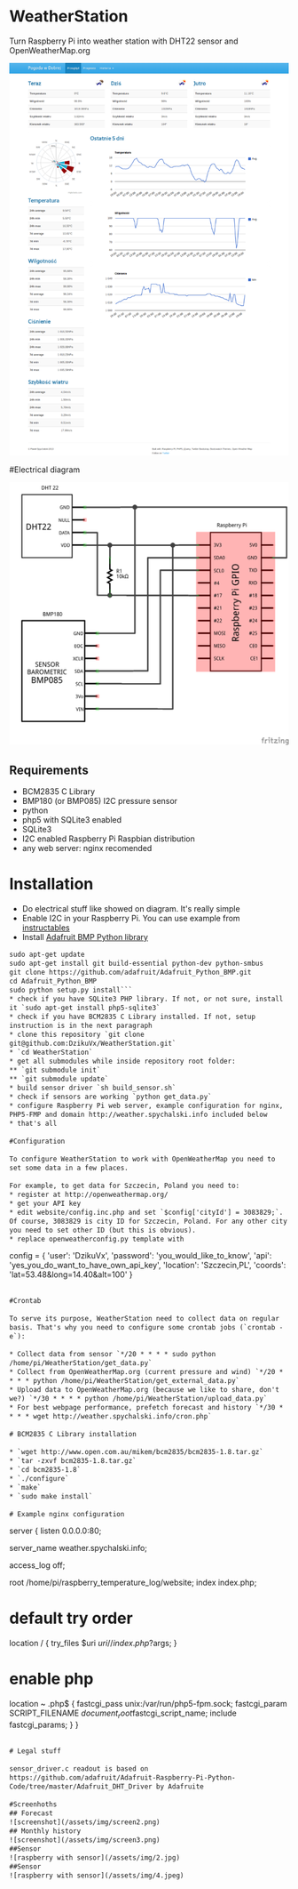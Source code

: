 # WeatherStation

Turn Raspberry Pi into weather station with DHT22 sensor and OpenWeatherMap.org

![screenshot](/assets/img/screen1.png)

#Electrical diagram

![diagram](/assets/img/WeatherStation_schem.png)

## Requirements

* BCM2835 C Library
* BMP180 (or BMP085) I2C pressure sensor
* python
* php5 with SQLite3 enabled
* SQLite3
* I2C enabled Raspberry Pi Raspbian distribution
* any web server: nginx recomended

# Installation

* Do electrical stuff like showed on diagram. It's really simple
* Enable I2C in your Raspberry Pi. You can use example from [instructables](http://www.instructables.com/id/Raspberry-Pi-I2C-Python/)
* Install [Adafruit BMP Python library](https://learn.adafruit.com/using-the-bmp085-with-raspberry-pi/using-the-adafruit-bmp-python-library)
```
sudo apt-get update
sudo apt-get install git build-essential python-dev python-smbus
git clone https://github.com/adafruit/Adafruit_Python_BMP.git
cd Adafruit_Python_BMP
sudo python setup.py install```
* check if you have SQLite3 PHP library. If not, or not sure, install it `sudo apt-get install php5-sqlite3`
* check if you have BCM2835 C Library installed. If not, setup instruction is in the next paragraph 
* clone this repository `git clone git@github.com:DzikuVx/WeatherStation.git`
* `cd WeatherStation`
* get all submodules while inside repository root folder:
** `git submodule init`
** `git submodule update`
* build sensor driver `sh build_sensor.sh`
* check if sensors are working `python get_data.py`
* configure Raspberry Pi web server, example configuration for nginx, PHP5-FMP and domain http://weather.spychalski.info included below
* that's all

#Configuration

To configure WeatherStation to work with OpenWeatherMap you need to set some data in a few places.

For example, to get data for Szczecin, Poland you need to:
* register at http://openweathermap.org/
* get your API key
* edit website/config.inc.php and set `$config['cityId'] = 3083829;`. Of course, 3083829 is city ID for Szczecin, Poland. For any other city you need to set other ID (but this is obvious). 
* replace openweatherconfig.py template with
```
config = {
    'user': 'DzikuVx',
    'password': 'you_would_like_to_know',
    'api': 'yes_you_do_want_to_have_own_api_key',
    'location': 'Szczecin,PL',
    'coords': 'lat=53.48&long=14.40&alt=100'
}
```

#Crontab

To serve its purpose, WeatherStation need to collect data on regular basis. That's why you need to configure some crontab jobs (`crontab -e`):

* Collect data from sensor `*/20 * * * * sudo python /home/pi/WeatherStation/get_data.py`
* Collect from OpenWeatherMap.org (current pressure and wind) `*/20 * * * * python /home/pi/WeatherStation/get_external_data.py`
* Upload data to OpenWeatherMap.org (because we like to share, don't we?) `*/30 * * * * python /home/pi/WeatherStation/upload_data.py`
* For best webpage performance, prefetch forecast and history `*/30 * * * * wget http://weather.spychalski.info/cron.php`

# BCM2835 C Library installation

* `wget http://www.open.com.au/mikem/bcm2835/bcm2835-1.8.tar.gz`
* `tar -zxvf bcm2835-1.8.tar.gz`
* `cd bcm2835-1.8`
* `./configure`
* `make`
* `sudo make install`

# Example nginx configuration

```
server {
  listen 0.0.0.0:80;

  server_name weather.spychalski.info;

  access_log off;

  root /home/pi/raspberry_temperature_log/website;
  index index.php;

  # default try order
  location / {
    try_files $uri $uri/ /index.php?$args;
  }

  # enable php
  location ~ \.php$ {
    fastcgi_pass unix:/var/run/php5-fpm.sock;
    fastcgi_param SCRIPT_FILENAME $document_root$fastcgi_script_name;
    include fastcgi_params;
  }
}

```

# Legal stuff

sensor_driver.c readout is based on https://github.com/adafruit/Adafruit-Raspberry-Pi-Python-Code/tree/master/Adafruit_DHT_Driver by Adafruite

#Screenhoths
## Forecast
![screenshot](/assets/img/screen2.png)
## Monthly history
![screenshot](/assets/img/screen3.png)
##Sensor
![raspberry with sensor](/assets/img/2.jpg)
##Sensor
![raspberry with sensor](/assets/img/4.jpeg)